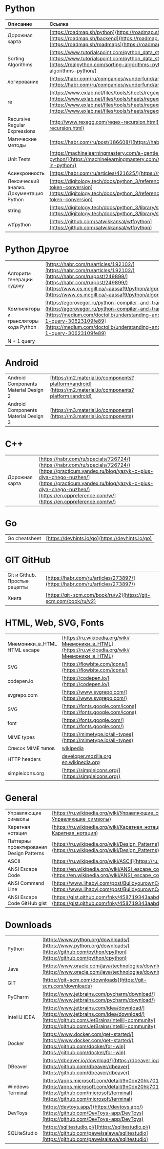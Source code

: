 # Python

| Описание                                | Ссылка                                                                                                                                                                                                                                                                             |
|:----------------------------------------|:-----------------------------------------------------------------------------------------------------------------------------------------------------------------------------------------------------------------------------------------------------------------------------------|
| Дорожная карта                          | [https://roadmap.sh/python](https://roadmap.sh/python) [https://roadmap.sh/backend](https://roadmap.sh/backend) [https://roadmap.sh/roadmaps](https://roadmap.sh/roadmaps)                                                                                                         |
| Sorting Algorithms                      | [https://www.tutorialspoint.com/python_data_structure/python_sorting_algorithms.htm](https://www.tutorialspoint.com/python_data_structure/python_sorting_algorithms.htm)<br>[https://realpython.com/sorting-algorithms-python/](https://realpython.com/sorting-algorithms-python/) |
| логирование                             | [https://habr.com/ru/companies/wunderfund/articles/683880/](https://habr.com/ru/companies/wunderfund/articles/683880/)                                                                                                                                                             |
| re                                      | [https://www.exlab.net/files/tools/sheets/regexp/regexp.pdf](https://www.exlab.net/files/tools/sheets/regexp/regexp.pdf)<br>[https://www.exlab.net/files/tools/sheets/regexp/regexp.png](https://www.exlab.net/files/tools/sheets/regexp/regexp.png)                               |
| Recursive Regular Expressions           | [http://www.rexegg.com/regex-recursion.html](http://www.rexegg.com/regex-recursion.html)                                                                                                                                                                                           |
| Магические методы                       | [https://habr.com/ru/post/186608/](https://habr.com/ru/post/186608/)                                                                                                                                                                                                               |
| Unit Tests                              | [https://machinelearningmastery.com/a-gentle-introduction-to-unit-testing-in-python/](https://machinelearningmastery.com/a-gentle-introduction-to-unit-testing-in-python/)                                                                                                         |
| Асинхронность                           | [https://habr.com/ru/articles/421625/](https://habr.com/ru/articles/421625/)                                                                                                                                                                                                       |
| Лексический анализ. Документация Python | [https://digitology.tech/docs/python_3/reference/lexical_analysis.html#grammar-token-conversion](https://digitology.tech/docs/python_3/reference/lexical_analysis.html#grammar-token-conversion)                                                                                   |
| string                                  | [https://digitology.tech/docs/python_3/library/string.html](https://digitology.tech/docs/python_3/library/string.html)                                                                                                                                                             |
| wtfpython                               | [https://github.com/satwikkansal/wtfpython](https://github.com/satwikkansal/wtfpython)                                                                                                                                                                                             |


# Python Другое

|                                       |                                                                                                                                                                                                                                                                                |
|:--------------------------------------|:-------------------------------------------------------------------------------------------------------------------------------------------------------------------------------------------------------------------------------------------------------------------------------|
| Алгоритм генерации судоку             | [https://habr.com/ru/articles/192102/](https://habr.com/ru/articles/192102/)<br>[https://habr.com/ru/post/249899/](https://habr.com/ru/post/249899/)<br>[https://www.cs.mcgill.ca/~aassaf9/python/algorithm_x.html](https://www.cs.mcgill.ca/~aassaf9/python/algorithm_x.html) |
| Компиляторы и трансляторы кода Python | [https://egorovegor.ru/python-compiler-and-translator/](https://egorovegor.ru/python-compiler-and-translator/)<br>[https://medium.com/doctolib/understanding-and-fixing-n-1-query-30623109fe89](https://medium.com/doctolib/understanding-and-fixing-n-1-query-30623109fe89)   |
| N + 1 query                           |                                                                                                                                                                                                                                                                                |


# Android

|                                      |                                                                                                          |
|--------------------------------------|----------------------------------------------------------------------------------------------------------|
| Android Components Material Design 2 | [https://m2.material.io/components?platform=android](https://m2.material.io/components?platform=android) |
| Android Components Material Design 3 | [https://m3.material.io/components](https://m3.material.io/components)                                   |


# C++

|                |                                                                                                                                                                                                                                                                                          |
|----------------|------------------------------------------------------------------------------------------------------------------------------------------------------------------------------------------------------------------------------------------------------------------------------------------|
| Дорожная карта | [https://habr.com/ru/specials/726724/](https://habr.com/ru/specials/726724/)<br>[https://practicum.yandex.ru/blog/yazyk-c-plus-dlya-chego-nuzhen/](https://practicum.yandex.ru/blog/yazyk-c-plus-dlya-chego-nuzhen/)<br>[https://en.cppreference.com/w/](https://en.cppreference.com/w/) |


# Go

|               |                                                  |
|---------------|--------------------------------------------------|
| Go cheatsheet | [https://devhints.io/go](https://devhints.io/go) |


# GIT GitHub

|                               |                                                                              |
|-------------------------------|------------------------------------------------------------------------------|
| Git и Github. Простые рецепты | [https://habr.com/ru/articles/273897/](https://habr.com/ru/articles/273897/) |
| Книга                         | [https://git-scm.com/book/ru/v2](https://git-scm.com/book/ru/v2)             |


# HTML, Web, SVG, Fonts

|                                 |                                                                                                                                                                    |
|---------------------------------|--------------------------------------------------------------------------------------------------------------------------------------------------------------------|
| Мнемоники_в_HTML<br>HTML escape | [https://ru.wikipedia.org/wiki/Мнемоники_в_HTML](https://ru.wikipedia.org/wiki/Мнемоники_в_HTML)                                                                   |
| SVG                             | [https://flowbite.com/icons/](https://flowbite.com/icons/)                                                                                                         |
| codepen.io                      | [https://codepen.io/](https://codepen.io/)                                                                                                                         |
| svgrepo.com                     | [https://www.svgrepo.com/](https://www.svgrepo.com/)                                                                                                               |
| SVG                             | [https://fonts.google.com/icons](https://fonts.google.com/icons)                                                                                                   |
| font                            | [https://fonts.google.com/](https://fonts.google.com/)                                                                                                             |
| MIME types                      | [https://mimetype.io/all-types](https://mimetype.io/all-types)                                                                                                     |
| Список MIME типов               | [wikipedia](https://ru.wikipedia.org/wiki/Список_MIME-типов)                                                                                                       |
| HTTP headers                    | [developer.mozilla.org](https://developer.mozilla.org/en-US/docs/Web/HTTP/Headers)<br>[en.wikipedia.org](https://en.wikipedia.org/wiki/List_of_HTTP_header_fields) |
| simpleicons.org                 | [https://simpleicons.org/](https://simpleicons.org/)                                                                                                               |


# General

|                                             |                                                                                                                                                              |
|---------------------------------------------|--------------------------------------------------------------------------------------------------------------------------------------------------------------|
| Управляющие символы                         | [https://ru.wikipedia.org/wiki/Управляющие_символы](https://ru.wikipedia.org/wiki/Управляющие_символы)                                                       |
| Каретная нотация                            | [https://ru.wikipedia.org/wiki/Каретная_нотация](https://ru.wikipedia.org/wiki/Каретная_нотация)                                                             |
| Па́ттерны проектирования<br>Design Patterns | [https://ru.wikipedia.org/wiki/Design_Patterns](https://ru.wikipedia.org/wiki/Design_Patterns)                                                               |
| ASCII                                       | [https://ru.wikipedia.org/wiki/ASCII](https://ru.wikipedia.org/wiki/ASCII)                                                                                   |
| ANSI Escape Code                            | [https://en.wikipedia.org/wiki/ANSI_escape_code](https://en.wikipedia.org/wiki/ANSI_escape_code)                                                             |
| ANSI Command Line                           | [https://www.lihaoyi.com/post/BuildyourownCommandLinewithANSIescapecodes.html](https://www.lihaoyi.com/post/BuildyourownCommandLinewithANSIescapecodes.html) |
| ANSI Escape Code GitHub gist                | [https://gist.github.com/fnky/458719343aabd01cfb17a3a4f7296797](https://gist.github.com/fnky/458719343aabd01cfb17a3a4f7296797)                               |

# Downloads

|                  |                                                                                                                                                                                            |
|------------------|--------------------------------------------------------------------------------------------------------------------------------------------------------------------------------------------|
| Python           | [https://www.python.org/downloads/](https://www.python.org/downloads/)<br>[https://github.com/python/cpython](https://github.com/python/cpython)                                           |
| Java             | [https://www.oracle.com/java/technologies/downloads/#java](https://www.oracle.com/java/technologies/downloads/#java)                                                                       |
| GIT              | [https://git-scm.com/downloads](https://git-scm.com/downloads)                                                                                                                             |
| PyCharm          | [https://www.jetbrains.com/pycharm/download/](https://www.jetbrains.com/pycharm/download/)                                                                                                 |
| IntelliJ IDEA    | [https://www.jetbrains.com/idea/download/](https://www.jetbrains.com/idea/download/)<br>[https://github.com/JetBrains/intellij-community](https://github.com/JetBrains/intellij-community) |
| Docker           | [https://www.docker.com/get-started/](https://www.docker.com/get-started/)<br>[https://github.com/docker/for-win](https://github.com/docker/for-win)                                       |
| DBeaver          | [https://dbeaver.io/download/](https://dbeaver.io/download/)<br>[https://github.com/dbeaver/dbeaver](https://github.com/dbeaver/dbeaver)                                                   |
| Windows Terminal | [https://apps.microsoft.com/detail/9n0dx20hk701](https://apps.microsoft.com/detail/9n0dx20hk701)<br>[https://github.com/microsoft/terminal](https://github.com/microsoft/terminal)         |
| DevToys          | [https://devtoys.app/](https://devtoys.app/)<br>[https://github.com/DevToys-app/DevToys](https://github.com/DevToys-app/DevToys)                                                           |
| SQLiteStudio     | [https://sqlitestudio.pl/](https://sqlitestudio.pl/)<br>[https://github.com/pawelsalawa/sqlitestudio](https://github.com/pawelsalawa/sqlitestudio)                                         |
